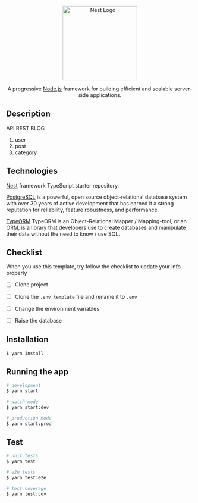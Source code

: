 <p align="center">
  <a href="http://nestjs.com/" target="blank"><img src="https://nestjs.com/img/logo-small.svg" width="200" alt="Nest Logo" /></a>
</p>

[circleci-image]: https://img.shields.io/circleci/build/github/nestjs/nest/master?token=abc123def456
[circleci-url]: https://circleci.com/gh/nestjs/nest

<p align="center">A progressive <a href="http://nodejs.org" target="_blank">Node.js</a> framework for building efficient and scalable server-side applications.</p>
    

## Description

API REST BLOG

 1. user
 1. post
 1. category

## Technologies

[Nest](https://github.com/nestjs/nest) framework TypeScript starter repository.

[PostgreSQL](https://www.postgresql.org/) is a powerful, open source object-relational database system with over 30 years of active development that has earned it a strong reputation for reliability, feature robustness, and performance.

[TypeORM](https://orkhan.gitbook.io/typeorm/docs) TypeORM is an Object-Relational Mapper / Mapping-tool, or an ORM, is a library that developers use to create databases and manipulate their data without the need to know / use SQL.

## Checklist

When you use this template, try follow the checklist to update your info properly


- [ ] Clone project
- [ ] Clone the `.env.template` file and rename it to `.env`
- [ ] Change the environment variables
- [ ] Raise the database


## Installation

```bash
$ yarn install
```

## Running the app

```bash
# development
$ yarn start

# watch mode
$ yarn start:dev

# production mode
$ yarn start:prod
```

## Test

```bash
# unit tests
$ yarn test

# e2e tests
$ yarn test:e2e

# test coverage
$ yarn test:cov
```

